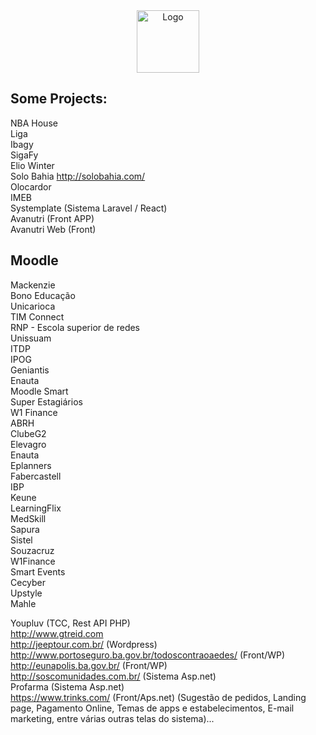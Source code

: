 <div align="center">
  <img alt="Logo" src="https://github.com/rafaelsantanna/rafaelsantanna.github.io/blob/master/src/images/logo.png?raw=true" width="100" />
</div>

## Some Projects:  
NBA House  
Liga  
Ibagy  
SigaFy  
Elio Winter  
Solo Bahia http://solobahia.com/  
Olocardor  
IMEB  
Systemplate (Sistema Laravel / React)  
Avanutri (Front APP)  
Avanutri Web (Front)  

## Moodle
Mackenzie  
Bono Educação  
Unicarioca  
TIM Connect  
RNP - Escola superior de redes  
Unissuam  
ITDP  
IPOG  
Geniantis  
Enauta  
Moodle Smart  
Super Estagiários  
W1 Finance  
ABRH  
ClubeG2  
Elevagro  
Enauta  
Eplanners  
Fabercastell  
IBP  
Keune  
LearningFlix  
MedSkill  
Sapura  
Sistel  
Souzacruz  
W1Finance  
Smart Events  
Cecyber  
Upstyle  
Mahle  


Youpluv (TCC, Rest API PHP)  
http://www.gtreid.com  
http://jeeptour.com.br/ (Wordpress)  
http://www.portoseguro.ba.gov.br/todoscontraoaedes/ (Front/WP)  
http://eunapolis.ba.gov.br/ (Front/WP)  
http://soscomunidades.com.br/ (Sistema Asp.net)  
Profarma (Sistema Asp.net)  
https://www.trinks.com/  (Front/Aps.net) (Sugestão de pedidos, Landing page, Pagamento Online, Temas de apps e estabelecimentos, E-mail marketing, entre várias outras telas do sistema)...  
